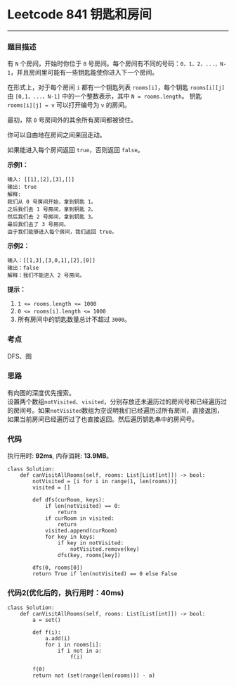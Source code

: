 # Leetcode 841 钥匙和房间
***
### 题目描述

有 `N` 个房间，开始时你位于 `0` 号房间。每个房间有不同的号码：`0，1，2，...，N-1`，并且房间里可能有一些钥匙能使你进入下一个房间。

在形式上，对于每个房间 `i` 都有一个钥匙列表 `rooms[i]`，每个钥匙 `rooms[i][j]` 由 `[0,1，...，N-1]` 中的一个整数表示，其中 `N = rooms.length`。 钥匙 `rooms[i][j] = v` 可以打开编号为 `v` 的房间。

最初，除 `0` 号房间外的其余所有房间都被锁住。

你可以自由地在房间之间来回走动。

如果能进入每个房间返回 `true`，否则返回 `false`。

**示例1：**

	输入: [[1],[2],[3],[]]
	输出: true
	解释:  
	我们从 0 号房间开始，拿到钥匙 1。
	之后我们去 1 号房间，拿到钥匙 2。
	然后我们去 2 号房间，拿到钥匙 3。
	最后我们去了 3 号房间。
	由于我们能够进入每个房间，我们返回 true。

**示例2：**

	输入：[[1,3],[3,0,1],[2],[0]]
	输出：false
	解释：我们不能进入 2 号房间。

**提示：**  

1. `1 <= rooms.length <= 1000`
2. `0 <= rooms[i].length <= 1000`
3. 所有房间中的钥匙数量总计不超过 `3000`。

### 考点

DFS、图

### 思路
有向图的深度优先搜索。  
设置两个数组`notVisited`、`visited`，分别存放还未遍历过的房间号和已经遍历过的房间号。如果`notVisited`数组为空说明我们已经遍历过所有房间，直接返回，如果当前房间已经遍历过了也直接返回。然后遍历钥匙串中的房间号。

### 代码
执行用时: **92ms**, 内存消耗: **13.9MB**。

```
class Solution:
    def canVisitAllRooms(self, rooms: List[List[int]]) -> bool:
        notVisited = [i for i in range(1, len(rooms))]
        visited = []

        def dfs(curRoom, keys):
            if len(notVisited) == 0:
                return
            if curRoom in visited:
                return
            visited.append(curRoom)
            for key in keys:
                if key in notVisited:
                    notVisited.remove(key)
                dfs(key, rooms[key])

        dfs(0, rooms[0])
        return True if len(notVisited) == 0 else False
```

### 代码2(优化后的，执行用时：40ms)

```
class Solution:
    def canVisitAllRooms(self, rooms: List[List[int]]) -> bool:
        a = set()

        def f(i):
            a.add(i)
            for i in rooms[i]:
                if i not in a:
                    f(i)

        f(0)
        return not (set(range(len(rooms))) - a)
```





